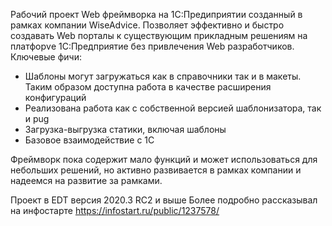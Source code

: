 Рабочий проект Web фреймворка на 1С:Предиприятии созданный в рамках компании WiseAdvice.
Позволяет эффективно и быстро создавать Web порталы к существующим прикладным решениям на платфорvе 1С:Предприятие
без привлечения Web разработчиков.
Ключевые фичи:
- Шаблоны могут загружаться как в справочники так и в макеты. Таким образом доступна работа в качестве расширения конфигураций
- Реализована работа как с собственной версией шаблонизатора, так и pug
- Загрузка-выгрузка статики, включая шаблоны
- Базовое взаимодействие с 1С

Фреймворк пока содержит мало функций и может использоваться для небольших решений, но активно развивается в рамках компании и надеемся
на развитие за рамками.

Проект в EDT версия 2020.3 RC2 и выше
Более подробно рассказывал на инфостарте https://infostart.ru/public/1237578/
